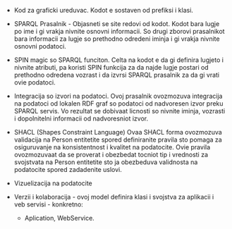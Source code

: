 - Kod za graficki ureduvac. Kodot e sostaven od prefiksi i klasi.

- SPARQL Prasalnik - Objasneti se site redovi od kodot.
  Kodot bara lugje po ime i gi vrakja nivnite osnovni informacii. So drugi zborovi prasalnikot bara informacii za lugje so prethodno odredeni iminja i gi vrakja nivnite osnovni podatoci.

- SPIN magic so SPARQL funciton.
  Celta na kodot e da gi definira lugjeto i nivnite atributi, pa koristi SPIN funkcija za da najde lugje postari od prethodno odredena vozrast i da izvrsi SPARQL prasalnik za da gi vrati ovie podatoci.

- Integracija so izvori na podatoci.
  Ovoj prasalnik ovozmozuva integracija na podatoci od lokalen RDF graf so podatoci od nadvoresen izvor preku SPARQL servis. Vo rezultat se dobivaat licnosti so nivnite iminja, vozrasti i dopolnitelni informacii od nadvoresniot izvor.

- SHACL (Shapes Constraint Language)
  Ovaa SHACL forma ovozmozuva validacija na Person entitetite spored definiranite pravila sto pomaga za osiguruvanje na konsistentnost i kvalitet na podatocite. Ovie pravila ovozmozuvaat da se proverat i obezbedat tocniot tip i vrednosti za svojstvata na Person entitetite sto ja obezbeduva validnosta na podatocite spored zadadenite uslovi.

- Vizuelizacija na podatocite

- Verzii i kolaboracija - ovoj model definira klasi i svojstva za aplikacii i veb servisi - konkretno:
  - Aplication, WebService.
